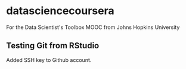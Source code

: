 # datasciencecoursera
For the Data Scientist's Toolbox MOOC from Johns Hopkins University

## Testing Git from RStudio
Added SSH key to Github account. 

